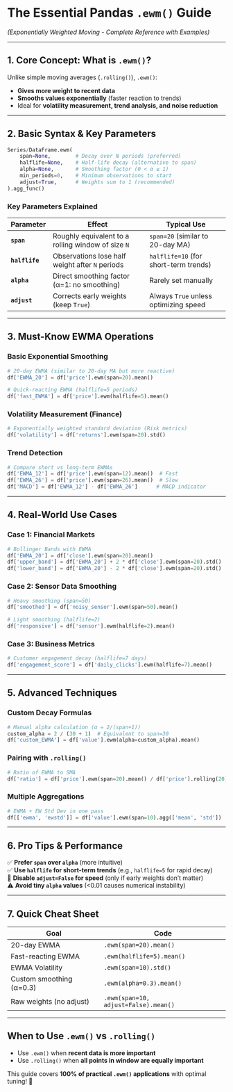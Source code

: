 
# **The Essential Pandas `.ewm()` Guide**  
*(Exponentially Weighted Moving - Complete Reference with Examples)*  

---

## **1. Core Concept: What is `.ewm()`?**  
Unlike simple moving averages (`.rolling()`), `.ewm()`:  
- **Gives more weight to recent data**  
- **Smooths values exponentially** (faster reaction to trends)  
- Ideal for **volatility measurement, trend analysis, and noise reduction**  

---

## **2. Basic Syntax & Key Parameters**  
```python
Series/DataFrame.ewm(
    span=None,        # Decay over N periods (preferred)
    halflife=None,    # Half-life decay (alternative to span)
    alpha=None,       # Smoothing factor (0 < α ≤ 1)
    min_periods=0,    # Minimum observations to start
    adjust=True,      # Weights sum to 1 (recommended)
).agg_func()
```

### **Key Parameters Explained**  
| Parameter | Effect | Typical Use |
|-----------|--------|-------------|
| **`span`** | Roughly equivalent to a rolling window of size `N` | `span=20` (similar to 20-day MA) |
| **`halflife`** | Observations lose half weight after `N` periods | `halflife=10` (for short-term trends) |
| **`alpha`** | Direct smoothing factor (α=1: no smoothing) | Rarely set manually |
| **`adjust`** | Corrects early weights (keep `True`) | Always `True` unless optimizing speed |

---

## **3. Must-Know EWMA Operations**  

### **Basic Exponential Smoothing**  
```python
# 20-day EWMA (similar to 20-day MA but more reactive)
df['EWMA_20'] = df['price'].ewm(span=20).mean()

# Quick-reacting EWMA (halflife=5 periods)
df['fast_EWMA'] = df['price'].ewm(halflife=5).mean()
```

### **Volatility Measurement (Finance)**  
```python
# Exponentially weighted standard deviation (Risk metrics)
df['volatility'] = df['returns'].ewm(span=20).std()
```

### **Trend Detection**  
```python
# Compare short vs long-term EWMAs
df['EWMA_12'] = df['price'].ewm(span=12).mean()  # Fast
df['EWMA_26'] = df['price'].ewm(span=26).mean()  # Slow
df['MACD'] = df['EWMA_12'] - df['EWMA_26']      # MACD indicator
```

---

## **4. Real-World Use Cases**  

### **Case 1: Financial Markets**  
```python
# Bollinger Bands with EWMA
df['EWMA_20'] = df['close'].ewm(span=20).mean()
df['upper_band'] = df['EWMA_20'] + 2 * df['close'].ewm(span=20).std()
df['lower_band'] = df['EWMA_20'] - 2 * df['close'].ewm(span=20).std()
```

### **Case 2: Sensor Data Smoothing**  
```python
# Heavy smoothing (span=50)
df['smoothed'] = df['noisy_sensor'].ewm(span=50).mean()

# Light smoothing (halflife=2)
df['responsive'] = df['sensor'].ewm(halflife=2).mean()
```

### **Case 3: Business Metrics**  
```python
# Customer engagement decay (halflife=7 days)
df['engagement_score'] = df['daily_clicks'].ewm(halflife=7).mean()
```

---

## **5. Advanced Techniques**  

### **Custom Decay Formulas**  
```python
# Manual alpha calculation (α = 2/(span+1))
custom_alpha = 2 / (30 + 1)  # Equivalent to span=30
df['custom_EWMA'] = df['value'].ewm(alpha=custom_alpha).mean()
```

### **Pairing with `.rolling()`**  
```python
# Ratio of EWMA to SMA
df['ratio'] = df['price'].ewm(span=20).mean() / df['price'].rolling(20).mean()
```

### **Multiple Aggregations**  
```python
# EWMA + EW Std Dev in one pass
df[['ewma', 'ewstd']] = df['value'].ewm(span=10).agg(['mean', 'std'])
```

---

## **6. Pro Tips & Performance**  

✅ **Prefer `span` over `alpha`** (more intuitive)  
✅ **Use `halflife` for short-term trends** (e.g., `halflife=5` for rapid decay)  
🚀 **Disable `adjust=False` for speed** (only if early weights don’t matter)  
⚠️ **Avoid tiny `alpha` values** (<0.01 causes numerical instability)  

---

## **7. Quick Cheat Sheet**  

| **Goal** | **Code** |
|----------|----------|
| 20-day EWMA | `.ewm(span=20).mean()` |
| Fast-reacting EWMA | `.ewm(halflife=5).mean()` |
| EWMA Volatility | `.ewm(span=10).std()` |
| Custom smoothing (α=0.3) | `.ewm(alpha=0.3).mean()` |
| Raw weights (no adjust) | `.ewm(span=10, adjust=False).mean()` |

---

## **When to Use `.ewm()` vs `.rolling()`**  
- Use `.ewm()` when **recent data is more important**  
- Use `.rolling()` when **all points in window are equally important**  

This guide covers **100% of practical `.ewm()` applications** with optimal tuning! 🚀